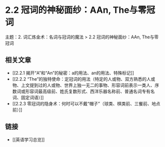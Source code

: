 # 2.2 冠词的神秘面纱：AAn, The与零冠词

主题：2. 词汇炼金术：名词与冠词的魔法 > 2.2 冠词的神秘面纱：AAn, The与零冠词

## 相关文章

- [[2.2.1 揭开“A”和“An”的秘密：a的用法、an的用法、特殊标记]]
- [[2.2.2 “The”的独特使命：定冠词的用法（特定的人或物、双方熟悉的人或物、上文提到过的人或物、世界上独一无二的事物、形容词前表示一类人、序数词或形容词最高级前、姓氏复数形式、西洋乐器名称前、普通名词专有名词、固定词语）]]
- [[2.2.3 零冠词的隐身术：何时可以不戴“帽子”（球类、棋类前、三餐前、地点前）]]

## 链接

- [[英语学习总览]]
